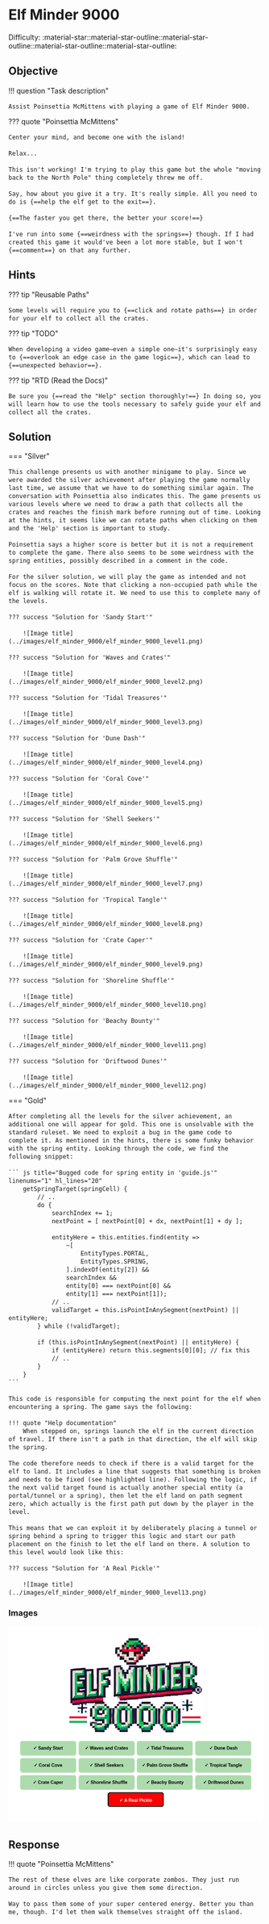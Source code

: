 # Elf Minder 9000

Difficulty: :material-star::material-star-outline::material-star-outline::material-star-outline::material-star-outline:

## Objective

!!! question "Task description"

    Assist Poinsettia McMittens with playing a game of Elf Minder 9000.

??? quote "Poinsettia McMittens"

    Center your mind, and become one with the island!

    Relax...

    This isn't working! I'm trying to play this game but the whole "moving back to the North Pole" thing completely threw me off.

    Say, how about you give it a try. It's really simple. All you need to do is {==help the elf get to the exit==}.

    {==The faster you get there, the better your score!==}

    I've run into some {==weirdness with the springs==} though. If I had created this game it would've been a lot more stable, but I won't {==comment==} on that any further.

## Hints

??? tip "Reusable Paths"

    Some levels will require you to {==click and rotate paths==} in order for your elf to collect all the crates.

??? tip "TODO"

    When developing a video game—even a simple one—it's surprisingly easy to {==overlook an edge case in the game logic==}, which can lead to {==unexpected behavior==}.

??? tip "RTD (Read the Docs)"

    Be sure you {==read the "Help" section thoroughly!==} In doing so, you will learn how to use the tools necessary to safely guide your elf and collect all the crates.

## Solution

=== "Silver"

    This challenge presents us with another minigame to play. Since we were awarded the silver achievement after playing the game normally last time, we assume that we have to do something similar again. The conversation with Poinsettia also indicates this. The game presents us various levels where we need to draw a path that collects all the crates and reaches the finish mark before running out of time. Looking at the hints, it seems like we can rotate paths when clicking on them and the 'Help' section is important to study.

    Poinsettia says a higher score is better but it is not a requirement to complete the game. There also seems to be some weirdness with the spring entities, possibly described in a comment in the code.

    For the silver solution, we will play the game as intended and not focus on the scores. Note that clicking a non-occupied path while the elf is walking will rotate it. We need to use this to complete many of the levels.

    ??? success "Solution for 'Sandy Start'"

        ![Image title](../images/elf_minder_9000/elf_minder_9000_level1.png)

    ??? success "Solution for 'Waves and Crates'"

        ![Image title](../images/elf_minder_9000/elf_minder_9000_level2.png)

    ??? success "Solution for 'Tidal Treasures'"

        ![Image title](../images/elf_minder_9000/elf_minder_9000_level3.png)

    ??? success "Solution for 'Dune Dash'"

        ![Image title](../images/elf_minder_9000/elf_minder_9000_level4.png)

    ??? success "Solution for 'Coral Cove'"

        ![Image title](../images/elf_minder_9000/elf_minder_9000_level5.png)

    ??? success "Solution for 'Shell Seekers'"

        ![Image title](../images/elf_minder_9000/elf_minder_9000_level6.png)

    ??? success "Solution for 'Palm Grove Shuffle'"

        ![Image title](../images/elf_minder_9000/elf_minder_9000_level7.png)

    ??? success "Solution for 'Tropical Tangle'"

        ![Image title](../images/elf_minder_9000/elf_minder_9000_level8.png)

    ??? success "Solution for 'Crate Caper'"

        ![Image title](../images/elf_minder_9000/elf_minder_9000_level9.png)

    ??? success "Solution for 'Shoreline Shuffle'"

        ![Image title](../images/elf_minder_9000/elf_minder_9000_level10.png)

    ??? success "Solution for 'Beachy Bounty'"

        ![Image title](../images/elf_minder_9000/elf_minder_9000_level11.png)

    ??? success "Solution for 'Driftwood Dunes'"

        ![Image title](../images/elf_minder_9000/elf_minder_9000_level12.png)

=== "Gold"

    After completing all the levels for the silver achievement, an additional one will appear for gold. This one is unsolvable with the standard ruleset. We need to exploit a bug in the game code to complete it. As mentioned in the hints, there is some funky behavior with the spring entity. Looking through the code, we find the following snippet:

    ``` js title="Bugged code for spring entity in 'guide.js'" linenums="1" hl_lines="20"
        getSpringTarget(springCell) {
            // ..
            do {
                searchIndex += 1;
                nextPoint = [ nextPoint[0] + dx, nextPoint[1] + dy ];

                entityHere = this.entities.find(entity =>
                    ~[
                        EntityTypes.PORTAL,
                        EntityTypes.SPRING,
                    ].indexOf(entity[2]) &&
                    searchIndex &&
                    entity[0] === nextPoint[0] &&
                    entity[1] === nextPoint[1]);
                // ..
                validTarget = this.isPointInAnySegment(nextPoint) || entityHere;
            } while (!validTarget);

            if (this.isPointInAnySegment(nextPoint) || entityHere) {
                if (entityHere) return this.segments[0][0]; // fix this
                // ..
            }
        }
    ```

    This code is responsible for computing the next point for the elf when encountering a spring. The game says the following:

    !!! quote "Help documentation"
        When stepped on, springs launch the elf in the current direction of travel. If there isn't a path in that direction, the elf will skip the spring.

    The code therefore needs to check if there is a valid target for the elf to land. It includes a line that suggests that something is broken and needs to be fixed (see highlighted line). Following the logic, if the next valid target found is actually another special entity (a portal/tunnel or a spring), then let the elf land on path segment zero, which actually is the first path put down by the player in the level.

    This means that we can exploit it by deliberately placing a tunnel or spring behind a spring to trigger this logic and start our path placement on the finish to let the elf land on there. A solution to this level would look like this:

    ??? success "Solution for 'A Real Pickle'"

        ![Image title](../images/elf_minder_9000/elf_minder_9000_level13.png)

### Images

![Image title](../images/elf_minder_9000/elf_minder_9000_main.png)

## Response

!!! quote "Poinsettia McMittens"

    The rest of these elves are like corporate zombos. They just run around in circles unless you give them some direction.

    Way to pass them some of your super centered energy. Better you than me, though. I'd let them walk themselves straight off the island.
